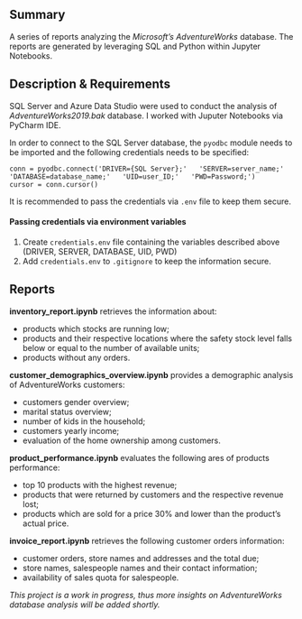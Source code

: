 ## Summary

A series of reports analyzing the *Microsoft’s AdventureWorks* database. The reports are generated by leveraging SQL and Python within Jupyter Notebooks. 

## Description & Requirements

SQL Server and Azure Data Studio were used to conduct the analysis of *AdventureWorks2019.bak* database.
I worked with Juputer Notebooks via PyCharm IDE. 

In order to connect to the SQL Server database, the `pyodbc` module needs to be imported and the following credentials needs to be specified: 

`conn = pyodbc.connect('DRIVER={SQL Server};'  
                      'SERVER=server_name;'  
                      'DATABASE=database_name;'  
                      'UID=user_ID;'  
                      'PWD=Password;')`  
`cursor = conn.cursor()`


It is recommended to pass the credentials via `.env` file to keep them secure.


#### Passing credentials via environment variables

1. Create `credentials.env` file containing the variables described above (DRIVER, SERVER, DATABASE, UID, PWD)
2. Add `credentials.env` to `.gitignore` to keep the information secure.


## Reports 

**inventory_report.ipynb** retrieves the information about:
- products which stocks are running low;
- products and their respective locations where the safety stock level falls below or equal to the number of available units;
- products without any orders.

**customer_demographics_overview.ipynb** provides a demographic analysis of AdventureWorks customers:
- customers gender overview;
- marital status overview; 
- number of kids in the household;
- customers yearly income;
- evaluation of the home ownership among customers.

**product_performance.ipynb** evaluates the following ares of products performance:
- top 10 products with the highest revenue;
- products that were returned by customers and the respective revenue lost;
- products which are sold for a price 30% and lower than the product’s actual price.

**invoice_report.ipynb** retrieves the following customer orders information:
- customer orders, store names and addresses and the total due;
- store names, salespeople names and their contact information;
- availability of sales quota for salespeople.



*This project is a work in progress, thus more insights on AdventureWorks database analysis will be added shortly.*

